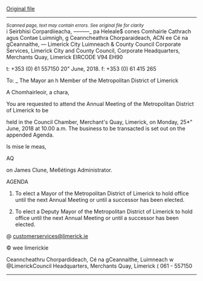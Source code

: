 [Original file](https://www.limerick.ie/sites/default/files/media/documents/2018-06/Agenda%20Annual%20Meeting%2025th%20June%202018.pdf)

---
*<small>Scanned page, text may contain errors. See original file for clarity</small>*  
i Seirbhisi Corpardiieacha,
_—_——_ pa Heleale$ cones Comhairle Cathrach agus Contae Luimnigh,
g Ceanncheathra Chorparaideach,
ACN ee Cé na gCeannaithe,
— Limerick City Luimneach
& County Council
Corporate Services,
Limerick City and County Council,
Corporate Headquarters,
Merchants Quay,
Limerick
EIRCODE V94 EH90

t: +353 (0) 61 557150
20" June, 2018. f: +353 (0) 61 415 265

To: _ The Mayor an h Member of the Metropolitan District of Limerick

A Chomhairleoir, a chara,

You are requested to attend the Annual Meeting of the Metropolitan District of Limerick to be

held in the Council Chamber, Merchant's Quay, Limerick, on Monday, 25*" June, 2018 at
10.00 a.m. The business to be transacted is set out on the appended Agenda.

Is mise le meas,

AQ

on
James Clune,
Me6étings Administrator.

AGENDA

1. To elect a Mayor of the Metropolitan District of Limerick to hold office until the next
Annual Meeting or until a successor has been elected.

2. To elect a Deputy Mayor of the Metropolitan District of Limerick to hold office until the
next Annual Meeting or until a successor has been elected.

@ customerservices@limerick.ie

© wee limerickie

Ceanncheathru Chorpardideach, Cé na gCeannaithe, Luimneach w @LimerickCouncil
Headquarters, Merchants Quay, Limerick ( 061 - 557150


---
